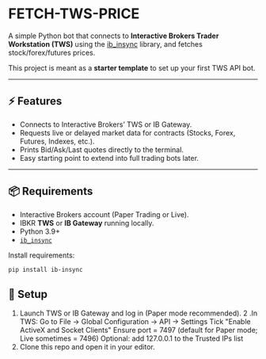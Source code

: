 # FETCH-TWS-PRICE

A simple Python bot that connects to **Interactive Brokers Trader Workstation (TWS)** using the [ib_insync](https://github.com/erdewit/ib_insync) library, and fetches stock/forex/futures prices.

This project is meant as a **starter template** to set up your first TWS API bot.

---

## ⚡ Features
- Connects to Interactive Brokers’ TWS or IB Gateway.
- Requests live or delayed market data for contracts (Stocks, Forex, Futures, Indexes, etc.).
- Prints Bid/Ask/Last quotes directly to the terminal.
- Easy starting point to extend into full trading bots later.

---

## 📦 Requirements
- Interactive Brokers account (Paper Trading or Live).
- IBKR **TWS** or **IB Gateway** running locally.
- Python 3.9+  
- [`ib_insync`](https://pypi.org/project/ib-insync/)

Install requirements:

```bash
pip install ib-insync
```


## 🔌 Setup

1. Launch TWS or IB Gateway and log in (Paper mode recommended).
2 .In TWS:
   Go to File → Global Configuration → API → Settings
   Tick "Enable ActiveX and Socket Clients"
   Ensure port = 7497 (default for Paper mode; Live sometimes = 7496)
    Optional: add 127.0.0.1 to the Trusted IPs list
3. Clone this repo and open it in your editor.
